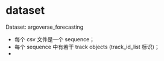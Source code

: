 # dataset

Dataset: argoverse_forecasting

- 每个 csv 文件是一个 sequence；
- 每个 sequence 中有若干 track objects (track_id_list 标识)；
- 
